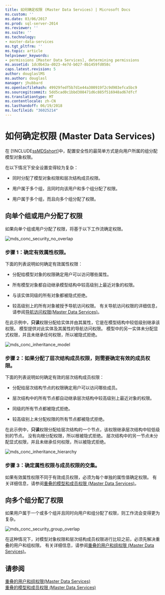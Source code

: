 ```yaml
---
title: 如何确定权限 (Master Data Services) | Microsoft Docs
ms.custom: ''
ms.date: 03/06/2017
ms.prod: sql-server-2014
ms.reviewer: ''
ms.suite: ''
ms.technology:
- master-data-services
ms.tgt_pltfrm: ''
ms.topic: article
helpviewer_keywords:
- permissions [Master Data Services], determining permissions
ms.assetid: 1dc0b43a-d023-4e7d-b027-8b1459fd058c
caps.latest.revision: 5
author: douglaslMS
ms.author: douglasl
manager: jhubbard
ms.openlocfilehash: 49929fedf5b7d1e44a300919f2c9d903efca5bc9
ms.sourcegitcommit: 5dd5cad0c1bbd308471d6c885f516948ad67dfcf
ms.translationtype: MT
ms.contentlocale: zh-CN
ms.lasthandoff: 06/19/2018
ms.locfileid: "36025214"
---
```

# <a name="how-permissions-are-determined-master-data-services"></a>如何确定权限 (Master Data Services)
  在 [!INCLUDE[ssMDSshort](../includes/ssmdsshort-md.md)]中，配置安全性的最简单方式是向用户所属的组分配模型对象权限。  
  
 在以下情况下安全设置变得较为复杂：  
  
-   同时分配了模型对象权限和层次结构成员权限。  
  
-   用户属于多个组，且同时向该用户和多个组分配了权限。  
  
-   用户属于多个组，而且向多个组分配了权限。  
  
## <a name="permissions-assigned-to-a-single-group-or-user"></a>向单个组或用户分配了权限  
 如果向单个组或用户分配了权限，将基于以下工作流确定权限。  
  
 ![mds_conc_security_no_overlap](../../2014/master-data-services/media/mds-conc-security-no-overlap.gif "mds_conc_security_no_overlap")  
  
### <a name="step-1-effective-attribute-permissions-are-determined"></a>步骤 1：确定有效属性权限。  
 下面的列表说明如何确定有效属性权限：  
  
-   分配给模型对象的权限确定用户可以访问哪些属性。  
  
-   所有模型对象都自动继承模型结构中较高级别上最近对象的权限。  
  
-   与该实体同级的所有对象都被隐式拒绝。  
  
-   较高级别上的所有对象被授予导航访问权限。 有关导航访问权限的详细信息，请参阅[导航访问权限&#40;Master Data Services&#41;](navigational-access-master-data-services.md)。  
  
 在此示例中，**只读**权限分配给实体并由其属性，它是在模型结构中较低级别继承该权限。 模型提供对此实体及其属性的导航访问权限。 模型中的另一实体未分配显式权限，并且未继承任何权限，所以被隐式拒绝。  
  
 ![mds_conc_inheritance_model](../../2014/master-data-services/media/mds-conc-inheritance-model.gif "mds_conc_inheritance_model")  
  
### <a name="step-2-if-hierarchy-member-permissions-are-assigned-effective-member-permissions-are-determined"></a>步骤 2：如果分配了层次结构成员权限，则需要确定有效的成员权限。  
 下面的列表说明如何确定有效的层次结构成员权限：  
  
-   分配给层次结构节点的权限确定用户可以访问哪些成员。  
  
-   层次结构中的所有节点都自动继承层次结构中较高级别上最近对象的权限。  
  
-   同级的所有节点都被隐式拒绝。  
  
-   较高级别上未分配权限的所有节点都被隐式拒绝。  
  
 在此示例中，**只读**权限分配给层次结构的一个节点，该权限继承层次结构中较低级别的节点。 没有向根分配权限，所以根被隐式拒绝。 层次结构中的另一节点未分配显式权限，并且未继承任何权限，所以被隐式拒绝。  
  
 ![mds_conc_inheritance_hierarchy](../../2014/master-data-services/media/mds-conc-inheritance-hierarchy.gif "mds_conc_inheritance_hierarchy")  
  
### <a name="step-3-the-intersection-of-attribute-and-member-permissions-is-determined"></a>步骤 3：确定属性权限与成员权限的交集。  
 如果有效属性权限不同于有效成员权限，必须为每个单独的属性值确定权限。 有关详细信息，请参阅[重叠的模型和成员权限 (Master Data Services)](../../2014/master-data-services/overlapping-model-and-member-permissions-master-data-services.md)。  
  
## <a name="permissions-assigned-to-multiple-groups"></a>向多个组分配了权限  
 如果用户属于一个或多个组并且同时向用户和组分配了权限，则工作流会变得更为复杂。  
  
 ![mds_conc_security_group_overlap](../../2014/master-data-services/media/mds-conc-security-group-overlap.gif "mds_conc_security_group_overlap")  
  
 在这种情况下，对模型对象权限和层次结构成员权限进行比较之前，必须先解决重叠的用户和组权限。 有关详细信息，请参阅[重叠的用户和组权限 (Master Data Services)](../../2014/master-data-services/overlapping-user-and-group-permissions-master-data-services.md)。  
  
## <a name="see-also"></a>请参阅  
 [重叠的用户和组权限&#40;Master Data Services&#41;](../../2014/master-data-services/overlapping-user-and-group-permissions-master-data-services.md)   
 [重叠的模型和成员权限 &#40;Master Data Services&#41;](../../2014/master-data-services/overlapping-model-and-member-permissions-master-data-services.md)  
  
  